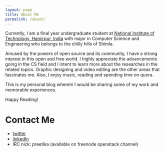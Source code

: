 ```yaml
---
layout: page
title: About Me
permalink: /about/
---
```


Currently, I am a final year undergraduate student at [National Institute of Technology, Hamirpur, India](http://www.nith.ac.in/) with major in Computer Science and Engineering who belongs to the chilly hills of Shimla.

Amused by the powers of open source and its community, I have a strong interest in this open and free world. I highly appreciate the advancements going in the CS field and I intent to learn more about the researches in the related topics. Graphic designing and video editing are the other areas that fascinates me. Also, I enjoy music, reading and spending time on quora.

This is my personal blog wherein I would be sharing some of my work and memorable experiences. 

Happy Reading!
 
 



Contact Me
===========


* [twitter](https://twitter.com/preetika)
* [linkedIn](https://www.linkedin.com/profile/preview?locale=en_US&trk=prof-0-sb-preview-primary-button)
* IRC nick: preetika (available on freenode openstack channel)
